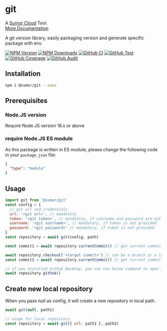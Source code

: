 # git

A [Sumor Cloud](https://sumor.cloud) Tool.  
[More Documentation](https://sumor.cloud/git)

A git version library, easily packaging version and generate specific package with env.

[![NPM Version](https://img.shields.io/npm/v/@sumor/git?logo=npm&label=NPM)](https://www.npmjs.com/package/@sumor/git)
[![NPM Downloads](https://img.shields.io/npm/dw/@sumor/git?logo=npm&label=Downloads)](https://www.npmjs.com/package/@sumor/git)
[![GitHub CI](https://img.shields.io/github/actions/workflow/status/sumor-cloud/git/ci.yml?logo=github&label=CI)](https://github.com/sumor-cloud/git/actions/workflows/ci.yml)
[![GitHub Test](https://img.shields.io/github/actions/workflow/status/sumor-cloud/git/ut.yml?logo=github&label=Test)](https://github.com/sumor-cloud/git/actions/workflows/ut.yml)
[![GitHub Coverage](https://img.shields.io/github/actions/workflow/status/sumor-cloud/git/coverage.yml?logo=github&label=Coverage)](https://github.com/sumor-cloud/git/actions/workflows/coverage.yml)
[![GitHub Audit](https://img.shields.io/github/actions/workflow/status/sumor-cloud/git/audit.yml?logo=github&label=Audit)](https://github.com/sumor-cloud/git/actions/workflows/audit.yml)

## Installation

```bash
npm i @sumor/git --save
```

## Prerequisites

### Node.JS version

Require Node.JS version 18.x or above

### require Node.JS ES module

As this package is written in ES module,
please change the following code in your `package.json` file:

```json
{
  "type": "module"
}
```

## Usage

```javascript
import git from '@sumor/git'
const config = {
  // git url and credentials
  url: '<git url>', // mandatory
  token: '<git token>', // mandatory, if username and password are not provided
  username: '<git username>', // mandatory, if token is not provided
  password: '<git password>' // mandatory, if token is not provided
}
const repository = await git(config, path)

const commit1 = await repository.currentCommit() // get current commit

await repository.checkout('<target commit>') // can be a branch or a tag or a commit
const commit2 = await repository.currentCommit() // get current commit

// if you installed Github Desktop, you can use below command to open it in Github Desktop
await repository.github()
```

## Create new local repository

When you pass null as config, it will create a new repository in local path.

```javascript
await git(null, path1)

// usage for local repository
const repository = await git({ url: path1 }, path2)
```
